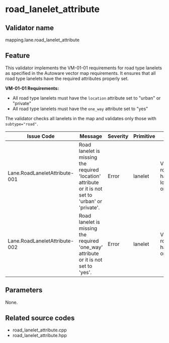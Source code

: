 # road_lanelet_attribute

## Validator name

mapping.lane.road_lanelet_attribute

## Feature

This validator implements the VM-01-01 requirements for road type lanelets as specified in the Autoware vector map requirements. It ensures that all road type lanelets have the required attributes properly set.

**VM-01-01 Requirements:**

- All road type lanelets must have the `location` attribute set to "urban" or "private"
- All road type lanelets must have the `one_way` attribute set to "yes"

The validator checks all lanelets in the map and validates only those with `subtype="road"`.

| Issue Code                    | Message                                                                                             | Severity | Primitive | Description                                                     | Approach                                                                      |
| ----------------------------- | --------------------------------------------------------------------------------------------------- | -------- | --------- | --------------------------------------------------------------- | ----------------------------------------------------------------------------- |
| Lane.RoadLaneletAttribute-001 | Road lanelet is missing the required 'location' attribute or it is not set to 'urban' or 'private'. | Error    | lanelet   | Validates that road lanelets have location="urban" or "private" | Check if lanelet has location attribute and its value is "urban" or "private" |
| Lane.RoadLaneletAttribute-002 | Road lanelet is missing the required 'one_way' attribute or it is not set to 'yes'.                 | Error    | lanelet   | Validates that road lanelets have one_way="yes"                 | Check if lanelet has one_way attribute and its value is "yes"                 |

## Parameters

None.

## Related source codes

- road_lanelet_attribute.cpp
- road_lanelet_attribute.hpp
